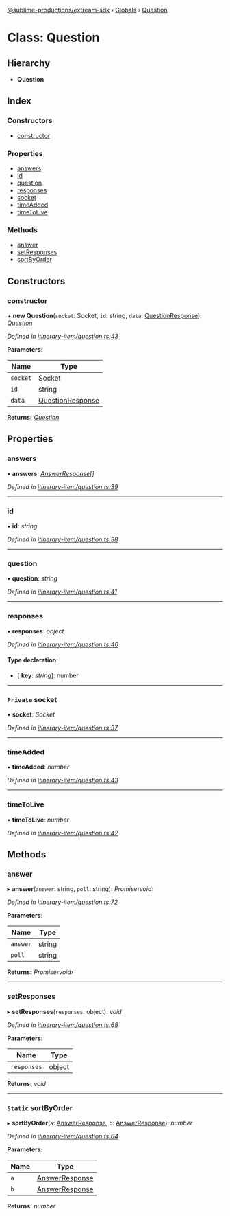 [@sublime-productions/extream-sdk](../README.md) › [Globals](../globals.md) › [Question](question.md)

# Class: Question

## Hierarchy

* **Question**

## Index

### Constructors

* [constructor](question.md#constructor)

### Properties

* [answers](question.md#answers)
* [id](question.md#id)
* [question](question.md#question)
* [responses](question.md#responses)
* [socket](question.md#private-socket)
* [timeAdded](question.md#timeadded)
* [timeToLive](question.md#timetolive)

### Methods

* [answer](question.md#answer)
* [setResponses](question.md#setresponses)
* [sortByOrder](question.md#static-sortbyorder)

## Constructors

###  constructor

\+ **new Question**(`socket`: Socket, `id`: string, `data`: [QuestionResponse](../interfaces/questionresponse.md)): *[Question](question.md)*

*Defined in [itinerary-item/question.ts:43](https://github.com/Extream-SaaS/ex-sdk/blob/c4dac15/src/itinerary-item/question.ts#L43)*

**Parameters:**

Name | Type |
------ | ------ |
`socket` | Socket |
`id` | string |
`data` | [QuestionResponse](../interfaces/questionresponse.md) |

**Returns:** *[Question](question.md)*

## Properties

###  answers

• **answers**: *[AnswerResponse](../interfaces/answerresponse.md)[]*

*Defined in [itinerary-item/question.ts:39](https://github.com/Extream-SaaS/ex-sdk/blob/c4dac15/src/itinerary-item/question.ts#L39)*

___

###  id

• **id**: *string*

*Defined in [itinerary-item/question.ts:38](https://github.com/Extream-SaaS/ex-sdk/blob/c4dac15/src/itinerary-item/question.ts#L38)*

___

###  question

• **question**: *string*

*Defined in [itinerary-item/question.ts:41](https://github.com/Extream-SaaS/ex-sdk/blob/c4dac15/src/itinerary-item/question.ts#L41)*

___

###  responses

• **responses**: *object*

*Defined in [itinerary-item/question.ts:40](https://github.com/Extream-SaaS/ex-sdk/blob/c4dac15/src/itinerary-item/question.ts#L40)*

#### Type declaration:

* \[ **key**: *string*\]: number

___

### `Private` socket

• **socket**: *Socket*

*Defined in [itinerary-item/question.ts:37](https://github.com/Extream-SaaS/ex-sdk/blob/c4dac15/src/itinerary-item/question.ts#L37)*

___

###  timeAdded

• **timeAdded**: *number*

*Defined in [itinerary-item/question.ts:43](https://github.com/Extream-SaaS/ex-sdk/blob/c4dac15/src/itinerary-item/question.ts#L43)*

___

###  timeToLive

• **timeToLive**: *number*

*Defined in [itinerary-item/question.ts:42](https://github.com/Extream-SaaS/ex-sdk/blob/c4dac15/src/itinerary-item/question.ts#L42)*

## Methods

###  answer

▸ **answer**(`answer`: string, `poll`: string): *Promise‹void›*

*Defined in [itinerary-item/question.ts:72](https://github.com/Extream-SaaS/ex-sdk/blob/c4dac15/src/itinerary-item/question.ts#L72)*

**Parameters:**

Name | Type |
------ | ------ |
`answer` | string |
`poll` | string |

**Returns:** *Promise‹void›*

___

###  setResponses

▸ **setResponses**(`responses`: object): *void*

*Defined in [itinerary-item/question.ts:68](https://github.com/Extream-SaaS/ex-sdk/blob/c4dac15/src/itinerary-item/question.ts#L68)*

**Parameters:**

Name | Type |
------ | ------ |
`responses` | object |

**Returns:** *void*

___

### `Static` sortByOrder

▸ **sortByOrder**(`a`: [AnswerResponse](../interfaces/answerresponse.md), `b`: [AnswerResponse](../interfaces/answerresponse.md)): *number*

*Defined in [itinerary-item/question.ts:64](https://github.com/Extream-SaaS/ex-sdk/blob/c4dac15/src/itinerary-item/question.ts#L64)*

**Parameters:**

Name | Type |
------ | ------ |
`a` | [AnswerResponse](../interfaces/answerresponse.md) |
`b` | [AnswerResponse](../interfaces/answerresponse.md) |

**Returns:** *number*
